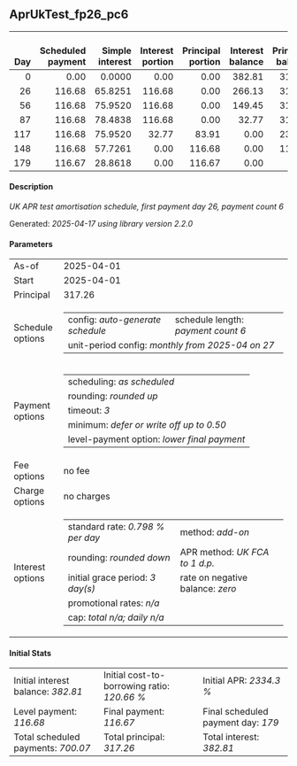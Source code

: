 <h2>AprUkTest_fp26_pc6</h2>
<table>
    <thead style="vertical-align: bottom;">
        <th style="text-align: right;">Day</th>
        <th style="text-align: right;">Scheduled payment</th>
        <th style="text-align: right;">Simple interest</th>
        <th style="text-align: right;">Interest portion</th>
        <th style="text-align: right;">Principal portion</th>
        <th style="text-align: right;">Interest balance</th>
        <th style="text-align: right;">Principal balance</th>
        <th style="text-align: right;">Total simple interest</th>
        <th style="text-align: right;">Total interest</th>
        <th style="text-align: right;">Total principal</th>
    </thead>
    <tr style="text-align: right;">
        <td class="ci00">0</td>
        <td class="ci01" style="white-space: nowrap;">0.00</td>
        <td class="ci02">0.0000</td>
        <td class="ci03">0.00</td>
        <td class="ci04">0.00</td>
        <td class="ci05">382.81</td>
        <td class="ci06">317.26</td>
        <td class="ci07">0.0000</td>
        <td class="ci08">0.00</td>
        <td class="ci09">0.00</td>
    </tr>
    <tr style="text-align: right;">
        <td class="ci00">26</td>
        <td class="ci01" style="white-space: nowrap;">116.68</td>
        <td class="ci02">65.8251</td>
        <td class="ci03">116.68</td>
        <td class="ci04">0.00</td>
        <td class="ci05">266.13</td>
        <td class="ci06">317.26</td>
        <td class="ci07">65.8251</td>
        <td class="ci08">116.68</td>
        <td class="ci09">0.00</td>
    </tr>
    <tr style="text-align: right;">
        <td class="ci00">56</td>
        <td class="ci01" style="white-space: nowrap;">116.68</td>
        <td class="ci02">75.9520</td>
        <td class="ci03">116.68</td>
        <td class="ci04">0.00</td>
        <td class="ci05">149.45</td>
        <td class="ci06">317.26</td>
        <td class="ci07">141.7771</td>
        <td class="ci08">233.36</td>
        <td class="ci09">0.00</td>
    </tr>
    <tr style="text-align: right;">
        <td class="ci00">87</td>
        <td class="ci01" style="white-space: nowrap;">116.68</td>
        <td class="ci02">78.4838</td>
        <td class="ci03">116.68</td>
        <td class="ci04">0.00</td>
        <td class="ci05">32.77</td>
        <td class="ci06">317.26</td>
        <td class="ci07">220.2609</td>
        <td class="ci08">350.04</td>
        <td class="ci09">0.00</td>
    </tr>
    <tr style="text-align: right;">
        <td class="ci00">117</td>
        <td class="ci01" style="white-space: nowrap;">116.68</td>
        <td class="ci02">75.9520</td>
        <td class="ci03">32.77</td>
        <td class="ci04">83.91</td>
        <td class="ci05">0.00</td>
        <td class="ci06">233.35</td>
        <td class="ci07">296.2130</td>
        <td class="ci08">382.81</td>
        <td class="ci09">83.91</td>
    </tr>
    <tr style="text-align: right;">
        <td class="ci00">148</td>
        <td class="ci01" style="white-space: nowrap;">116.68</td>
        <td class="ci02">57.7261</td>
        <td class="ci03">0.00</td>
        <td class="ci04">116.68</td>
        <td class="ci05">0.00</td>
        <td class="ci06">116.67</td>
        <td class="ci07">353.9391</td>
        <td class="ci08">382.81</td>
        <td class="ci09">200.59</td>
    </tr>
    <tr style="text-align: right;">
        <td class="ci00">179</td>
        <td class="ci01" style="white-space: nowrap;">116.67</td>
        <td class="ci02">28.8618</td>
        <td class="ci03">0.00</td>
        <td class="ci04">116.67</td>
        <td class="ci05">0.00</td>
        <td class="ci06">0.00</td>
        <td class="ci07">382.8009</td>
        <td class="ci08">382.81</td>
        <td class="ci09">317.26</td>
    </tr>
</table>
<h4>Description</h4>
<p><i>UK APR test amortisation schedule, first payment day 26, payment count 6</i></p>
<p>Generated: <i>2025-04-17 using library version 2.2.0</i></p>
<h4>Parameters</h4>
<table>
    <tr>
        <td>As-of</td>
        <td>2025-04-01</td>
    </tr>
    <tr>
        <td>Start</td>
        <td>2025-04-01</td>
    </tr>
    <tr>
        <td>Principal</td>
        <td>317.26</td>
    </tr>
    <tr>
        <td>Schedule options</td>
        <td>
            <table>
                <tr>
                    <td>config: <i>auto-generate schedule</i></td>
                    <td>schedule length: <i><i>payment count</i> 6</i></td>
                </tr>
                <tr>
                    <td colspan="2" style="white-space: nowrap;">unit-period config: <i>monthly from 2025-04 on 27</i></td>
                </tr>
            </table>
        </td>
    </tr>
    <tr>
        <td>Payment options</td>
        <td>
            <table>
                <tr>
                    <td>scheduling: <i>as scheduled</i></td>
                </tr>
                <tr>
                    <td>rounding: <i>rounded up</i></td>
                </tr>
                <tr>
                    <td>timeout: <i>3</i></td>
                </tr>
                <tr>
                    <td>minimum: <i>defer&nbsp;or&nbsp;write&nbsp;off&nbsp;up&nbsp;to&nbsp;0.50</i></td>
                </tr>
                <tr>
                    <td>level-payment option: <i>lower&nbsp;final&nbsp;payment</i></td>
                </tr>
            </table>
        </td>
    </tr>
    <tr>
        <td>Fee options</td>
        <td>no fee
        </td>
    </tr>
    <tr>
        <td>Charge options</td>
        <td>no charges
        </td>
    </tr>
    <tr>
        <td>Interest options</td>
        <td>
            <table>
                <tr>
                    <td>standard rate: <i>0.798 % per day</i></td>
                    <td>method: <i>add-on</i></td>
                </tr>
                <tr>
                    <td>rounding: <i>rounded down</i></td>
                    <td>APR method: <i>UK FCA to 1 d.p.</i></td>
                </tr>
                <tr>
                    <td>initial grace period: <i>3 day(s)</i></td>
                    <td>rate on negative balance: <i>zero</i></td>
                </tr>
                <tr>
                    <td colspan="2">promotional rates: <i><i>n/a</i></i></td>
                </tr>
                <tr>
                    <td colspan="2">cap: <i>total <i>n/a</i>; daily <i>n/a</i></td>
                </tr>
            </table>
        </td>
    </tr>
</table>
<h4>Initial Stats</h4>
<table>
    <tr>
        <td>Initial interest balance: <i>382.81</i></td>
        <td>Initial cost-to-borrowing ratio: <i>120.66 %</i></td>
        <td>Initial APR: <i>2334.3 %</i></td>
    </tr>
    <tr>
        <td>Level payment: <i>116.68</i></td>
        <td>Final payment: <i>116.67</i></td>
        <td>Final scheduled payment day: <i>179</i></td>
    </tr>
    <tr>
        <td>Total scheduled payments: <i>700.07</i></td>
        <td>Total principal: <i>317.26</i></td>
        <td>Total interest: <i>382.81</i></td>
    </tr>
</table>
